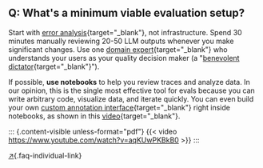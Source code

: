 ## Q: What's a minimum viable evaluation setup?

Start with [error analysis](#q-why-is-error-analysis-so-important-in-llm-evals-and-how-is-it-performed){target="_blank"}, not infrastructure. Spend 30 minutes manually reviewing 20-50 LLM outputs whenever you make significant changes. Use one [domain expert](#q-how-many-people-should-annotate-my-llm-outputs){target="_blank"} who understands your users as your quality decision maker (a "[benevolent dictator](#q-how-many-people-should-annotate-my-llm-outputs){target="_blank"}").

If possible, **use notebooks** to help you review traces and analyze data. In our opinion, this is the single most effective tool for evals because you can write arbitrary code, visualize data, and iterate quickly. You can even build your own [custom annotation interface](#q-what-makes-a-good-custom-interface-for-reviewing-llm-outputs){target="_blank"} right inside notebooks, as shown in this [video](https://youtu.be/aqKUwPKBkB0?si=5KDmMQnRzO_Ce9xH){target="_blank"}.

::: {.content-visible unless-format="pdf"}
{{< video https://www.youtube.com/watch?v=aqKUwPKBkB0 >}}
:::

[↗](/blog/posts/evals-faq/whats-a-minimum-viable-evaluation-setup.html){.faq-individual-link}